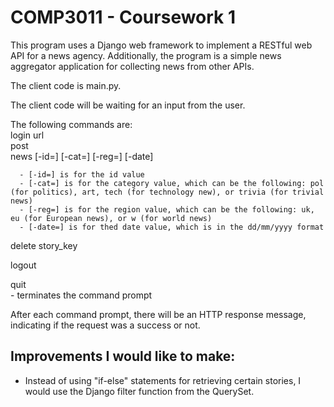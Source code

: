 # COMP3011 - Coursework 1

This program uses a Django web framework to implement a RESTful web API for a news agency. Additionally, the program is a simple news aggregator application for collecting news from other APIs. 

The client code is main.py.

The client code will be waiting for an input from the user. 

The following commands are:  
login url  
post  
news [-id=] [-cat=] [-reg=] [-date]  

      - [-id=] is for the id value  
      - [-cat=] is for the category value, which can be the following: pol (for politics), art, tech (for technology new), or trivia (for trivial news)  
      - [-reg=] is for the region value, which can be the following: uk, eu (for European news), or w (for world news)  
      - [-date=] is for thed date value, which is in the dd/mm/yyyy format  
      
delete story_key  

logout 

quit  
      - terminates the command prompt  

After each command prompt, there will be an HTTP response message, indicating if the request was a success or not.  

## Improvements I would like to make:  
- Instead of using "if-else" statements for retrieving certain stories, I would use the Django filter function from the QuerySet.  
